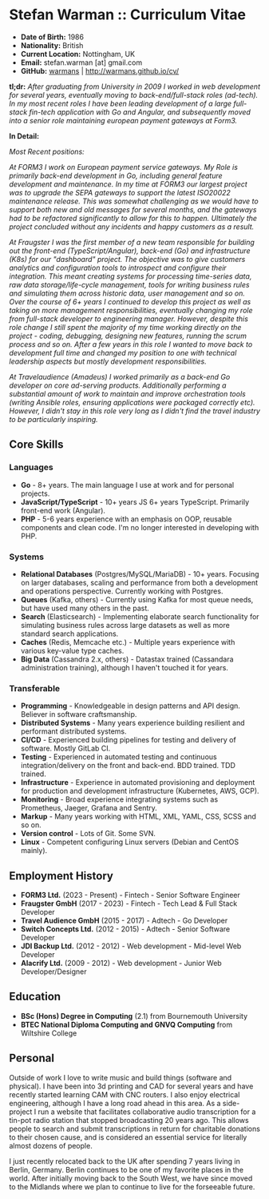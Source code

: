 Stefan Warman :: Curriculum Vitae
=====================================

* **Date of Birth:** 1986
* **Nationality:** British
* **Current Location:** Nottingham, UK
* **Email:** stefan.warman [at] gmail.com
* **GitHub:** [warmans](https://github.com/warmans) | http://warmans.github.io/cv/

**tl;dr:** *After graduating from University in 2009 I worked in web development for several years, eventually moving to back-end/full-stack roles (ad-tech). In my most recent roles I have been leading development of a large full-stack fin-tech application with Go and Angular, and subsequently moved into a senior role maintaining european payment gateways at Form3.*

**In Detail:**

*Most Recent positions:* 

*At FORM3 I work on European payment service gateways. My Role is primarily back-end development in Go, including general feature development and maintenance. In my time at FORM3 our largest project was to upgrade the SEPA gateways to support the latest ISO20022 maintenance release. This was somewhat challenging as we would have to support both new and old messages for several months, and the gateways had to be refactored significantly to allow for this to happen. Ultimately the project concluded without any incidents and happy customers as a result.*

*At Fraugster I was the first member of a new team responsible for building out the front-end (TypeScript/Angular), back-end (Go) and
infrastructure (K8s) for our "dashboard" project. The objective was to give customers analytics and configuration tools to introspect 
and configure their integration.
This meant creating systems for processing time-series data, raw data storage/life-cycle management, tools for writing business rules
and simulating them across historic data, user management and so on.*
*Over the course of 6+ years I continued to develop this project as well as taking on more management responsibilities,
eventually changing my role from full-stack developer to engineering manager. However, despite this role change
I still spent the majority of my time working directly on the project - coding, debugging, designing new features, running the 
scrum process and so on. After a few years in this role I wanted to move back to development full
time and changed my position to one with technical leadership aspects but mostly development responsibilities.*

*At Travelaudience (Amadeus) I worked primarily as a back-end Go developer on core ad-serving products. Additionally performing a substantial amount of work to maintain and improve orchestration 
tools (writing Ansible roles, ensuring applications were packaged correctly etc). However, 
I didn't stay in this role very long as I didn't find the travel industry to be particularly inspiring.*

## Core Skills

### Languages

* **Go** - 8+ years. The main language I use at work and for personal projects.
* **JavaScript/TypeScript** - 10+ years JS 6+ years TypeScript. Primarily front-end work (Angular).
* **PHP** - 5-6 years experience with an emphasis on OOP, reusable components and clean code. I'm no longer interested in developing with PHP.

### Systems

* **Relational Databases** (Postgres/MySQL/MariaDB) - 10+ years. Focusing on larger databases, scaling and performance from both a development and operations perspective. Currently working with Postgres.
* **Queues** (Kafka, others) - Currently using Kafka for most queue needs, but have used many others in the past.
* **Search** (Elasticsearch) - Implementing elaborate search functionality for simulating business rules across large datasets as well as more standard search applications.
* **Caches** (Redis, Memcache etc.) - Multiple years experience with various key-value type caches.
* **Big Data** (Cassandra 2.x, others) - Datastax trained (Cassandara administration training), although I haven't touched it for years.

### Transferable

* **Programming** - Knowledgeable in design patterns and API design. Believer in software craftsmanship.
* **Distributed Systems** - Many years experience building resilient and performant distributed systems.
* **CI/CD** - Experienced building pipelines for testing and delivery of software. Mostly GitLab CI.
* **Testing** - Experienced in automated testing and continuous integration/delivery on the front and back-end. BDD trained. TDD trained.
* **Infrastructure** - Experience in automated provisioning and deployment for production and development infrastructure (Kubernetes, AWS, GCP).
* **Monitoring** - Broad experience integrating systems such as Prometheus, Jaeger, Grafana and Sentry.
* **Markup** - Many years working with HTML, XML, YAML, CSS, SCSS and so on.
* **Version control** - Lots of Git. Some SVN.
* **Linux** - Competent configuring Linux servers (Debian and CentOS mainly).

## Employment History

* **FORM3 Ltd.** (2023 - Present) - Fintech - Senior Software Engineer
* **Fraugster GmbH** (2017 - 2023) - Fintech - Tech Lead & Full Stack Developer
* **Travel Audience GmbH** (2015 - 2017) - Adtech - Go Developer 
* **Switch Concepts Ltd.** (2012 - 2015) - Adtech - Senior Software Developer
* **JDI Backup Ltd.** (2012 - 2012) - Web development - Mid-level Web Developer
* **Alacrify Ltd.** (2009 - 2012)  - Web development - Junior Web Developer/Designer

## Education

* **BSc (Hons) Degree in Computing** (2.1) from Bournemouth University
* **BTEC National Diploma Computing and GNVQ Computing** from Wiltshire College

## Personal

Outside of work I love to write music and build things (software and physical). I have been into 3d printing and CAD for several years
and have recently started learning CAM with CNC routers. I also enjoy electrical engineering, although I have a long road ahead in this
area. As a side-project I run a website that facilitates collaborative audio transcription for a tin-pot radio station that
stopped broadcasting 20 years ago. This allows people to search and submit transcriptions in return for charitable donations
to their chosen cause, and is considered an essential service for literally almost dozens of people.

I just recently relocated back to the UK after spending 7 years living in Berlin, Germany. Berlin continues to be
one of my favorite places in the world. After initially moving back to the South West, we have since moved to the
Midlands where we plan to continue to live for the forseeable future.
